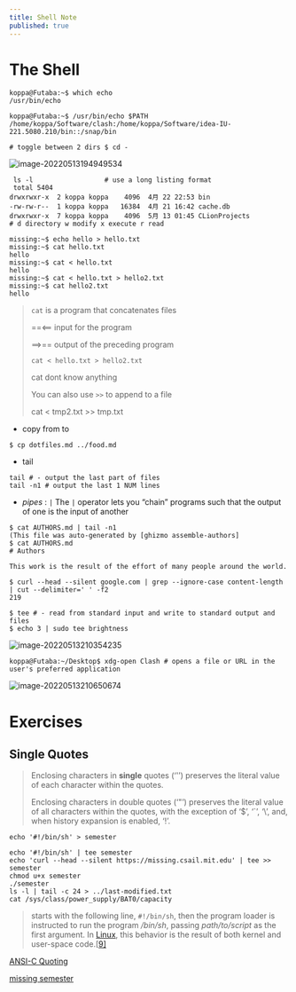 ```yaml
---
title: Shell Note
published: true
---
```


# The Shell

```shell
koppa@Futaba:~$ which echo
/usr/bin/echo

koppa@Futaba:~$ /usr/bin/echo $PATH
/home/koppa/Software/clash:/home/koppa/Software/idea-IU-221.5080.210/bin::/snap/bin

# toggle between 2 dirs $ cd -
```



![image-20220513194949534](/home/koppa/.config/Typora/typora-user-images/image-20220513194949534.png)

```shell
 ls -l                  # use a long listing format
 total 5404
drwxrwxr-x  2 koppa koppa    4096  4月 22 22:53 bin
-rw-rw-r--  1 koppa koppa   16384  4月 21 16:42 cache.db
drwxrwxr-x  7 koppa koppa    4096  5月 13 01:45 CLionProjects
# d directory w modify x execute r read 
```

```shell
missing:~$ echo hello > hello.txt
missing:~$ cat hello.txt
hello
missing:~$ cat < hello.txt
hello
missing:~$ cat < hello.txt > hello2.txt
missing:~$ cat hello2.txt
hello
```

> `cat` is a program that concatenates files
>
> ==<==  input for the program
>
> ==>== output of the preceding program
>
> 
>
> `cat < hello.txt > hello2.txt` 
>
> cat dont know anything
>
> 
>
> You can also use `>>` to append to a file
>
> cat < tmp2.txt >> tmp.txt

* copy from to

```shell
$ cp dotfiles.md ../food.md
```

* tail

```shell
tail # - output the last part of files
tail -n1 # output the last 1 NUM lines
```

* *pipes* : `|` The `|` operator lets you “chain” programs such that the output of one is the input of another

```shell
$ cat AUTHORS.md | tail -n1
(This file was auto-generated by [ghizmo assemble-authors]
$ cat AUTHORS.md 
# Authors

This work is the result of the effort of many people around the world.
```

```shell
$ curl --head --silent google.com | grep --ignore-case content-length | cut --delimiter=' ' -f2
219
```

```shell
$ tee # - read from standard input and write to standard output and files
$ echo 3 | sudo tee brightness
```

![image-20220513210354235](/home/koppa/.config/Typora/typora-user-images/image-20220513210354235.png)



```shell
koppa@Futaba:~/Desktop$ xdg-open Clash # opens a file or URL in the user's preferred application
```

![image-20220513210650674](/home/koppa/.config/Typora/typora-user-images/image-20220513210650674.png)

# Exercises

## Single Quotes

> Enclosing characters in **single** quotes (‘'’) preserves the literal value of each character within the quotes.
>
> Enclosing characters in double quotes (‘"’) preserves the literal value of all characters within the quotes, with the exception of ‘$’, ‘`’, ‘\’, and, when history expansion is enabled, ‘!’. 

```shell
echo '#!/bin/sh' > semester

echo '#!/bin/sh' | tee semester
echo 'curl --head --silent https://missing.csail.mit.edu' | tee >> semester
chmod u+x semester
./semester
ls -l | tail -c 24 > ../last-modified.txt
cat /sys/class/power_supply/BAT0/capacity
```



> starts with the following line, `#!/bin/sh`, then the program loader is instructed to run the program */bin/sh*, passing *path/to/script* as the first argument. In [Linux](https://en.wikipedia.org/wiki/Linux), this behavior is the result of both kernel and user-space code.[[9\]](https://en.wikipedia.org/wiki/Shebang_(Unix)#cite_note-9)



[ANSI-C Quoting](https://www.gnu.org/software/bash/manual/html_node/ANSI_002dC-Quoting.html)

[missing semester](https://missing.csail.mit.edu/)

